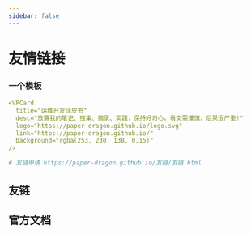 ```yaml
---
sidebar: false
---
```


# 友情链接

### 一个模板

```yaml
<VPCard
  title="运维开发绿皮书"
  desc="放置我的笔记、搜集、摘录、实践，保持好奇心。看文需谨慎，后果很严重!"
  logo="https://paper-dragon.github.io/logo.svg"
  link="https://paper-dragon.github.io/"
  background="rgba(253, 230, 138, 0.15)"
/>

# 友链申请 https://paper-dragon.github.io/友链/友链.html
```

## 友链

<VPCard
  title="〇°"
  desc="〇°的博客"
  logo="https://lingdu.love/vuepress-lingdu-v2/img/logo.png"
  link="https://lingdu.love"
  background="rgba(253, 230, 138, 0.15)"
/>

## 官方文档

<VPCard
    title="VuePress"
    desc="Vue 驱动的静态网站生成器"
    logo="https://v2.vuepress.vuejs.org/images/hero.png"
    link="https://v2.vuepress.vuejs.org/zh/"
    background="rgb(0, 197, 210, 0.15)"
/>



<VPCard
    title="vuepress-theme-hope"
    desc="一个具有强大功能的 vuepress 主题✨"
    logo="https://theme-hope.vuejs.press/logo.svg"
    link="https://theme-hope.vuejs.press/zh/"
    background="rgb(0, 197, 210, 0.15)"
/>

<VPCard
    title="Markdown 增强"
    desc="为 VuePress2 提供更多 Markdown 增强功能"
    logo="https://plugin-md-enhance.vuejs.press/logo.svg"
    link="https://plugin-md-enhance.vuejs.press/zh/"
    background="rgb(0, 197, 210, 0.15)"
/>

<VPCard
    title="vuepress-plugin-comment2"
    desc="评论与阅读量插件"
    logo="https://plugin-comment2.vuejs.press/logo.svg"
    link="https://plugin-comment2.vuejs.press/zh/"
    background="rgb(0, 197, 210, 0.15)"
/>

<VPCard
    title="vuepress-plugin-components"
    desc="面向 VuePress2 的常用组件"
    logo="https://plugin-components.vuejs.press/logo.svg"
    link="https://plugin-components.vuejs.press/zh/"
    background="rgb(0, 197, 210, 0.15)"
/>


<VPCard
    title="vuepress-theme-hope Font Matter"
    desc=" Font Matter 配置直达"
    logo="https://theme-hope.vuejs.press/logo.svg"
    link="https://theme-hope.vuejs.press/zh/"
    background="rgb(0, 197, 210, 0.15)"
/>


<VPCard
    title="fontawesome"
    desc="开源图标库"
    logo="https://fontawesome.com/images/favicon/icon.svg"
    link="https://fontawesome.com/"
    background="rgb(0, 197, 210, 0.15)"
/>
